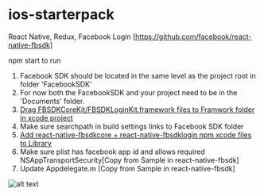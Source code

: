 # ios-starterpack
React Native, Redux, Facebook Login [https://github.com/facebook/react-native-fbsdk]

npm start to run

1. Facebook SDK should be located in the same level as the project root in folder 'FacebookSDK'
2. For now both the FacebookSDK and your project need to be in the 'Documents' folder.
3. [Drag FBSDKCoreKit/FBSDKLoginKit.framework files to Framwork folder in xcode project](https://developers.facebook.com/docs/ios/getting-started)
4. Make sure searchpath in build settings links to Facebook SDK folder
5. [Add react-native-fbsdkcore + react-native-fbsdklogin npm xcode files to Library](http://facebook.github.io/react-native/docs/linking-libraries-ios.html)
6. Make sure plist has facebook app id and allows required NSAppTransportSecurity[Copy from Sample in react-native-fbsdk]
7. Update Appdelegate.m [Copy from Sample in react-native-fbsdk]

![alt text](http://i.imgur.com/VDNjicp.gifv, 'screenshot')
